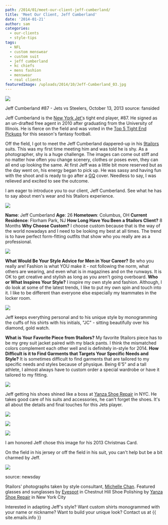 ```yaml
---
path: /2014/01/meet-our-client-jeff-cumberland/
title: 'Meet Our Client, Jeff Cumberland'
date: '2014-01-21'
author: sam
categories:
  - our-clients
  - style-tips
tags:
  - NFL
  - custom menswear
  - custom suit
  - jeff cumberland
  - kc chiefs
  - mens fashion
  - menswear
  - real clients
featuredImage: /uploads/2014/10/Jeff-Cumberland_03.jpg
---
```

[![](http://2.bp.blogspot.com/-yZWe2bbDYuw/Ut6UrQnqOII/AAAAAAAAA6g/VaERsB3mAwg/s1600/jeff+cumberland,+source+-+cdn.fansided.jpg)](http://2.bp.blogspot.com/-yZWe2bbDYuw/Ut6UrQnqOII/AAAAAAAAA6g/VaERsB3mAwg/s1600/jeff+cumberland,+source+-+cdn.fansided.jpg)

Jeff Cumberland #87 - Jets vs Steelers, October 13, 2013
source: fansided

Jeff Cumberland is the [New York Jet'](http://www.newyorkjets.com/team/roster/jeff-cumberland/57e1c15d-f0a0-4dc2-a2b2-0a2cc6a78c11/)s tight end player, #87. He signed as an un-drafted free agent in 2010 after graduating from the University of Illinois. He is fierce on the field and was voted in the [Top 5 Tight End Pickups](http://fansided.com/2013/10/16/fantasy-football-week-7-waiver-wire-top-5-tight-end-pickups/) for this season's fantasy football. 

Off the field, I got to meet the Jeff Cumberland dappered-up in his [9tailors](http://www.9tailors.com/) suits. This was my first time meeting him and was told he is shy. As a photographer, shy is a huge challenge. The images can come out stiff and no matter how often you change scenery, clothes or poses even, they can all end up looking the same. At first Jeff was a little bit more reserved but as the day went on, his energy began to pick up. He was sassy and having fun with the shoot and is ready to go after a [GQ](http://www.gq.com/) cover. Needless to say, I was relieved and excited to see the outcome. 

I am eager to introduce you to our client, Jeff Cumberland. See what he has to say about men's wear and his 9tailors experience. 

[![](http://2.bp.blogspot.com/-kHE4SEAIdJQ/Ut6kl6NCOOI/AAAAAAAAA6w/yNfAmVmiKYs/s1600/Jeff+Cumberland_03.jpg)](http://2.bp.blogspot.com/-kHE4SEAIdJQ/Ut6kl6NCOOI/AAAAAAAAA6w/yNfAmVmiKYs/s1600/Jeff+Cumberland_03.jpg)

**Name**: Jeff Cumberland
 **Age**: 26
 **Hometown**: Columbus, OH
 **Current Residence**: Florham Park, NJ
 **How Long Have You Been a 9tailors Client?**
8 Months
 **Why Choose Custom?**
I choose custom because that is the way of the world nowadays and I need to be looking my best at all times. The trend is to have perfect form-fitting outfits that show who you really are as a professional.

[![](http://3.bp.blogspot.com/-L1fPN2ZjXns/Ut6oMtC7-GI/AAAAAAAAA7Q/W8I5-7Ka_ww/s1600/Jeff+Cumberland_02.jpg)](http://3.bp.blogspot.com/-L1fPN2ZjXns/Ut6oMtC7-GI/AAAAAAAAA7Q/W8I5-7Ka_ww/s1600/Jeff+Cumberland_02.jpg)

 **What Would Be Your Style Advice for Men in Your Career?**
Be who you really are! Fashion is what YOU make it - not following the norm, what others are wearing, and even what is in magazines and on the runways. It is OK to get creative and stylish as long as you aren't going overboard.
 **Who or What Inspires Your Style?**
I inspire my own style and fashion. Although, I do look at some of the latest trends, I like to put my own spin and touch into it. I like to be different than everyone else especially my teammates in the locker room.

[![](http://2.bp.blogspot.com/-S25Et_YCGMI/Ut6oYFE-cEI/AAAAAAAAA7Y/pH9tTmp-Gk8/s1600/Jeff+Cumberland_04.jpg)](http://2.bp.blogspot.com/-S25Et_YCGMI/Ut6oYFE-cEI/AAAAAAAAA7Y/pH9tTmp-Gk8/s1600/Jeff+Cumberland_04.jpg)

Jeff keeps everything personal and to his unique style by monogramming the cuffs of his shirts with his initials, "JC" - sitting beautifully over his diamond, gold watch.

 **What is Your Favorite Piece from 9tailors?**
My favorite 9tailors piece has to be my grey suit jacket paired with my black pants. I think the mismatched colors complement each other well and is definitely in-style for 2014.
 **How Difficult is it to Find Garments that Targets Your Specific Needs and Style?**
It is sometimes difficult to find garments that are tailored to my specific needs and styles because of physique. Being 6'5" and a tall athlete, I almost always have to custom order a special wardrobe or have it tailored to my fitting.

[![](http://2.bp.blogspot.com/-TmT_TVcvN9A/Ut6om_o8ScI/AAAAAAAAA7w/4LtbWaMIsuY/s1600/Jeff+Cumberland_07.jpg)](http://2.bp.blogspot.com/-TmT_TVcvN9A/Ut6om_o8ScI/AAAAAAAAA7w/4LtbWaMIsuY/s1600/Jeff+Cumberland_07.jpg)

Jeff getting his shoes shined like a boss at [Yanza Shoe Repair](http://www.yelp.com/biz/yanza-shoe-repair-manhattan) in NYC. He takes good care of his suits and accessories, he can't forget the shoes. It's all about the details and final touches for this Jets player.

[![](http://2.bp.blogspot.com/-1XowQ2qSCyY/Ut6oqaT5KPI/AAAAAAAAA74/vuVmOcgUCgI/s1600/Jeff+Cumberland_08.jpg)](http://2.bp.blogspot.com/-1XowQ2qSCyY/Ut6oqaT5KPI/AAAAAAAAA74/vuVmOcgUCgI/s1600/Jeff+Cumberland_08.jpg)

[![](http://3.bp.blogspot.com/-arKtSr9B4P8/Ut6ofIuzYqI/AAAAAAAAA7o/TncDZiYLOkE/s1600/Jeff+Cumberland_05.jpg)](http://3.bp.blogspot.com/-arKtSr9B4P8/Ut6ofIuzYqI/AAAAAAAAA7o/TncDZiYLOkE/s1600/Jeff+Cumberland_05.jpg)

[![](http://4.bp.blogspot.com/-GrxhKDPfSes/Ut6oLLTrt2I/AAAAAAAAA7E/bvzQa_JlZRk/s1600/Jeff+Cumberland_01.jpg)](http://4.bp.blogspot.com/-GrxhKDPfSes/Ut6oLLTrt2I/AAAAAAAAA7E/bvzQa_JlZRk/s1600/Jeff+Cumberland_01.jpg)

I am honored Jeff chose this image for his 2013 Christmas Card.

On the field in his jersey or off the field in his suit, you can't help but be a bit charmed by Jeff.

[![](http://1.bp.blogspot.com/-2FuNEj0LFuw/Ut6yOVJBLNI/AAAAAAAAA8E/ArXL7bfBe5s/s1600/jeff+cumberland,+source+-+newsday.JPG)](http://1.bp.blogspot.com/-2FuNEj0LFuw/Ut6yOVJBLNI/AAAAAAAAA8E/ArXL7bfBe5s/s1600/jeff+cumberland,+source+-+newsday.JPG)

source: newsday

9tailors' photographs taken by style consultant, [Michelle Chan](http://michellemchan.com/).
Featured glasses and sunglasses by [Eyespot](http://www.eyespot.com/) in Chestnut Hill
Shoe Polishing by [Yanza Shoe Repair](http://www.yelp.com/biz/yanza-shoe-repair-manhattan) in New York City

 Interested in adapting Jeff's style? Want custom shirts monogrammed with your name or nickname? Want to build your unique look? Contact us at {{ site.emails.info }}